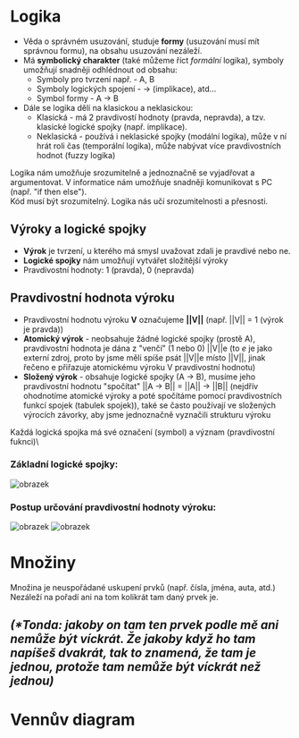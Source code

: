 # Logika
- Věda o správném usuzování, studuje **formy** (usuzování musí mít správnou formu), na obsahu usuzování nezáleží.
- Má **symbolický charakter** (také můžeme říct *formální* logika), symboly umožňují snadněji odhlédnout od obsahu:
  - Symboly pro tvrzení např. - A, B
  - Symboly logických spojení - -> (implikace), atd...
  - Symbol formy - A -> B
- Dále se logika dělí na klasickou a neklasickou:
  - Klasická - má 2 pravdivostí hodnoty (pravda, nepravda), a tzv. klasické logické spojky (např. implikace).
  - Neklasická - používá i neklasické spojky (modální logika), může v ní hrát roli čas (temporální logika), může nabývat více pravdivostních hodnot (fuzzy logika)

Logika nám umožňuje srozumitelně a jednoznačně se vyjadřovat a argumentovat. V informatice nám umožňuje snadněji komunikovat s PC (např. "if then else"). \
Kód musí být srozumitelný. Logika nás učí srozumitelnosti a přesnosti.

## Výroky a logické spojky
- **Výrok** je tvrzení, u kterého má smysl uvažovat zdali je pravdivé nebo ne.
- **Logické spojky** nám umožňují vytvářet složitější výroky
- Pravdivostní hodnoty: 1 (pravda), 0 (nepravda)

## Pravdivostní hodnota výroku
- Pravdivostní hodnotu výroku **V** označujeme **||V||** (např. ||V|| = 1 (výrok je pravda))
- **Atomický výrok** - neobsahuje žádné logické spojky (prostě A), pravdivostní hodnota je dána z "venčí" (1 nebo 0) ||V||e (to *e* je jako externí zdroj, proto by jsme měli spíše psát ||V||e místo ||V||, jinak řečeno e přiřazuje atomickému výroku V pravdivostní hodnotu)
- **Složený výrok** - obsahuje logické spojky (A -> B), musíme jeho pravdivostní hodnotu "spočítat" ||A -> B|| = ||A|| -> ||B|| (nejdřív ohodnotíme atomické výroky a poté spočítáme pomocí pravdivostních funkcí spojek (tabulek spojek)), také se často používají ve složených výrocích závorky, aby jsme jednoznačně vyznačili strukturu výroku

Každá logická spojka má své označení (symbol) a význam (pravdivostní fuknci)\
### Základní logické spojky:
![obrazek](https://github.com/Rexpes/upol_matros/assets/84129869/3f2ff78c-d1e3-42b0-8d21-c979f7c0d1aa)
### Postup určování pravdivostní hodnoty výroku:
![obrazek](https://github.com/Rexpes/upol_matros/assets/84129869/f8919fde-3371-4b4c-83b2-7952fa58d868)
![obrazek](https://github.com/Rexpes/upol_matros/assets/84129869/8fed6af1-36b2-4d39-8eb2-c9c44c92d5e7)

# Množiny
Množina je neuspořádané uskupení prvků (např. čísla, jména, auta, atd.)
Nezáleží na pořadí ani na tom kolikrát tam daný prvek je. 

## _(*Tonda: jakoby on tam ten prvek podle mě ani nemůže být víckrát. Že jakoby když ho tam napíšeš dvakrát, tak to znamená, že tam je jednou, protože tam nemůže být víckrát než jednou)_

# Vennův diagram
